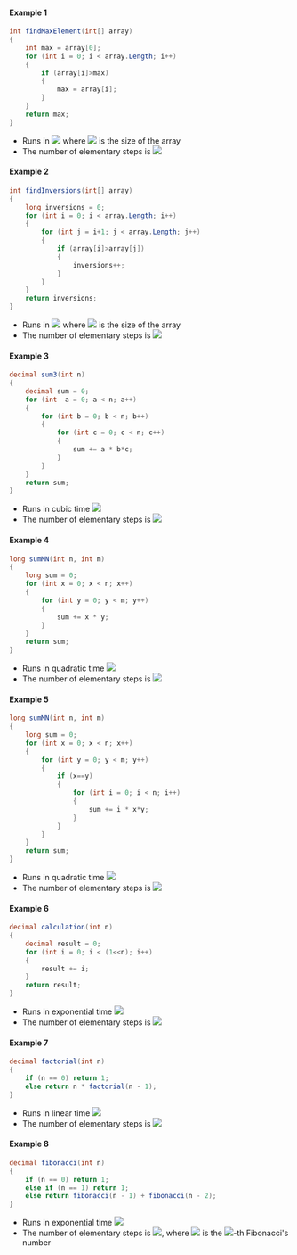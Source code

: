 #### Example 1
```cs
int findMaxElement(int[] array)
{
	int max = array[0];
	for (int i = 0; i < array.Length; i++)
	{
		if (array[i]>max)
		{
			max = array[i];
		}
	}
	return max;
}
```
- Runs in <img src="https://latex.codecogs.com/svg.latex?\Large&space;O(n)"> where <img src="https://latex.codecogs.com/svg.latex?\Large&space;n"> is the size of the array
- The number of elementary steps is <img src="https://latex.codecogs.com/svg.latex?\Large&space;\sim{n}">

#### Example 2
```cs
int findInversions(int[] array)
{
	long inversions = 0;
	for (int i = 0; i < array.Length; i++)
	{
		for (int j = i+1; j < array.Length; j++)
		{
			if (array[i]>array[j])
			{
				inversions++;
			}
		}
	}
	return inversions;
}
```
- Runs in <img src="https://latex.codecogs.com/svg.latex?\Large&space;O(n^2)"> where <img src="https://latex.codecogs.com/svg.latex?\Large&space;n"> is the size of the array
- The number of elementary steps is <img src="https://latex.codecogs.com/svg.latex?\Large&space;\sim\frac{n.(n+1)}{2}">

#### Example 3
```cs
decimal sum3(int n)
{
	decimal sum = 0;
	for (int  a = 0; a < n; a++)
	{
		for (int b = 0; b < n; b++)
		{
			for (int c = 0; c < n; c++)
			{
				sum += a * b*c;
			}
		}
	}
	return sum;
}
```
- Runs in cubic time <img src="https://latex.codecogs.com/svg.latex?\Large&space;O(n^3)">
- The number of elementary steps is <img src="https://latex.codecogs.com/svg.latex?\Large&space;\sim{n^3}">

#### Example 4
```cs
long sumMN(int n, int m)
{
	long sum = 0;
	for (int x = 0; x < n; x++)
	{
		for (int y = 0; y < m; y++)
		{
			sum += x * y;
		}
	}
	return sum;
}
```
- Runs in quadratic time <img src="https://latex.codecogs.com/svg.latex?\Large&space;O(n*m)">
- The number of elementary steps is <img src="https://latex.codecogs.com/svg.latex?\Large&space;\sim{n.m}">

#### Example 5
```cs
long sumMN(int n, int m)
{
	long sum = 0;
	for (int x = 0; x < n; x++)
	{
		for (int y = 0; y < m; y++)
		{
			if (x==y)
			{
				for (int i = 0; i < n; i++)
				{
					sum += i * x*y;
				}
			}
		}
	}
	return sum;
}
```
- Runs in quadratic time <img src="https://latex.codecogs.com/svg.latex?\Large&space;O(n*m)">
- The number of elementary steps is <img src="https://latex.codecogs.com/svg.latex?\Large&space;\sim{n.m+min(m,n}.n}">

#### Example 6
```cs
decimal calculation(int n)
{
	decimal result = 0;
	for (int i = 0; i < (1<<n); i++)
	{
		result += i;
	}
	return result;
}
```
- Runs in exponential time <img src="https://latex.codecogs.com/svg.latex?\Large&space;O(2^n)">
- The number of elementary steps is <img src="https://latex.codecogs.com/svg.latex?\Large&space;\sim{2^n}">

#### Example 7
```cs
decimal factorial(int n)
{
	if (n == 0) return 1;	
	else return n * factorial(n - 1);
}
```
- Runs in linear time <img src="https://latex.codecogs.com/svg.latex?\Large&space;O(n)">
- The number of elementary steps is <img src="https://latex.codecogs.com/svg.latex?\Large&space;\sim{n}">

#### Example 8
```cs
decimal fibonacci(int n)
{
	if (n == 0) return 1;
	else if (n == 1) return 1;
	else return fibonacci(n - 1) + fibonacci(n - 2);
}
```
- Runs in exponential time <img src="https://latex.codecogs.com/svg.latex?\Large&space;O(2^n)">
- The number of elementary steps is <img src="https://latex.codecogs.com/svg.latex?\Large&space;\sim{f_{n+1}}">, where <img src="https://latex.codecogs.com/svg.latex?\Large&space;f_{k}"> is the <img src="https://latex.codecogs.com/svg.latex?\Large&space;k">-th Fibonacci's number

